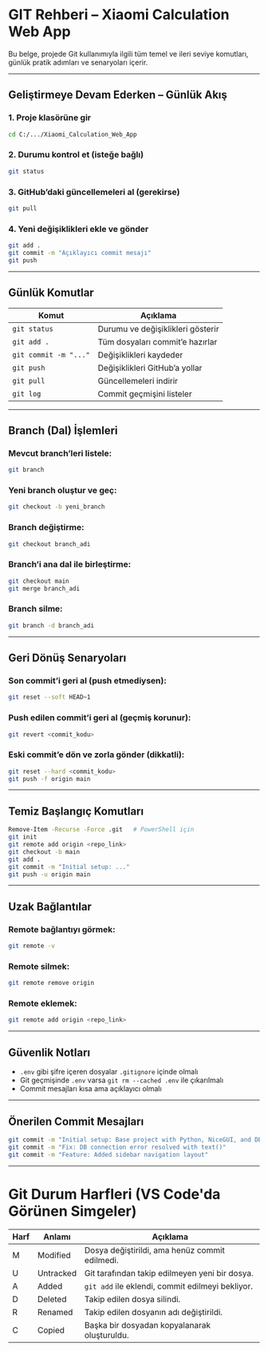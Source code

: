 # GIT Rehberi – Xiaomi Calculation Web App

Bu belge, projede Git kullanımıyla ilgili tüm temel ve ileri seviye komutları, günlük pratik adımları ve senaryoları içerir.  

---

## Geliştirmeye Devam Ederken – Günlük Akış

### 1. Proje klasörüne gir
```bash
cd C:/.../Xiaomi_Calculation_Web_App
```

### 2. Durumu kontrol et (isteğe bağlı)
```bash
git status
```

### 3. GitHub’daki güncellemeleri al (gerekirse)
```bash
git pull
```

### 4. Yeni değişiklikleri ekle ve gönder
```bash
git add .
git commit -m "Açıklayıcı commit mesajı"
git push
```

---

## Günlük Komutlar

| Komut | Açıklama |
|-------|----------|
| `git status` | Durumu ve değişiklikleri gösterir |
| `git add .` | Tüm dosyaları commit’e hazırlar |
| `git commit -m "..."` | Değişiklikleri kaydeder |
| `git push` | Değişiklikleri GitHub’a yollar |
| `git pull` | Güncellemeleri indirir |
| `git log` | Commit geçmişini listeler |

---

## Branch (Dal) İşlemleri

### Mevcut branch’leri listele:
```bash
git branch
```

### Yeni branch oluştur ve geç:
```bash
git checkout -b yeni_branch
```

### Branch değiştirme:
```bash
git checkout branch_adi
```

### Branch’i ana dal ile birleştirme:
```bash
git checkout main
git merge branch_adi
```

### Branch silme:
```bash
git branch -d branch_adi
```

---

## Geri Dönüş Senaryoları

### Son commit’i geri al (push etmediysen):
```bash
git reset --soft HEAD~1
```

### Push edilen commit’i geri al (geçmiş korunur):
```bash
git revert <commit_kodu>
```

### Eski commit’e dön ve zorla gönder (dikkatli):
```bash
git reset --hard <commit_kodu>
git push -f origin main
```

---

## Temiz Başlangıç Komutları

```bash
Remove-Item -Recurse -Force .git   # PowerShell için
git init
git remote add origin <repo_link>
git checkout -b main
git add .
git commit -m "Initial setup: ..."
git push -u origin main
```

---

## Uzak Bağlantılar

### Remote bağlantıyı görmek:
```bash
git remote -v
```

### Remote silmek:
```bash
git remote remove origin
```

### Remote eklemek:
```bash
git remote add origin <repo_link>
```

---

## Güvenlik Notları

- `.env` gibi şifre içeren dosyalar `.gitignore` içinde olmalı  
- Git geçmişinde `.env` varsa `git rm --cached .env` ile çıkarılmalı  
- Commit mesajları kısa ama açıklayıcı olmalı

---

## Önerilen Commit Mesajları

```bash
git commit -m "Initial setup: Base project with Python, NiceGUI, and DB config"
git commit -m "Fix: DB connection error resolved with text()"
git commit -m "Feature: Added sidebar navigation layout"
```

---

# Git Durum Harfleri (VS Code'da Görünen Simgeler)

| Harf | Anlamı    | Açıklama                                                               |
|------|-----------|------------------------------------------------------------------------|
| M    | Modified  | Dosya değiştirildi, ama henüz commit edilmedi.                         |
| U    | Untracked | Git tarafından takip edilmeyen yeni bir dosya.                         |
| A    | Added     | `git add` ile eklendi, commit edilmeyi bekliyor.                       |
| D    | Deleted   | Takip edilen dosya silindi.                                            |
| R    | Renamed   | Takip edilen dosyanın adı değiştirildi.                                |
| C    | Copied    | Başka bir dosyadan kopyalanarak oluşturuldu.                           |